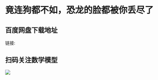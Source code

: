 # 竟连狗都不如，恐龙的脸都被你丢尽了

## 百度网盘下载地址

链接:  

## 扫码关注数学模型
![](https://avatars3.githubusercontent.com/u/56642120?s=200&v=4)
